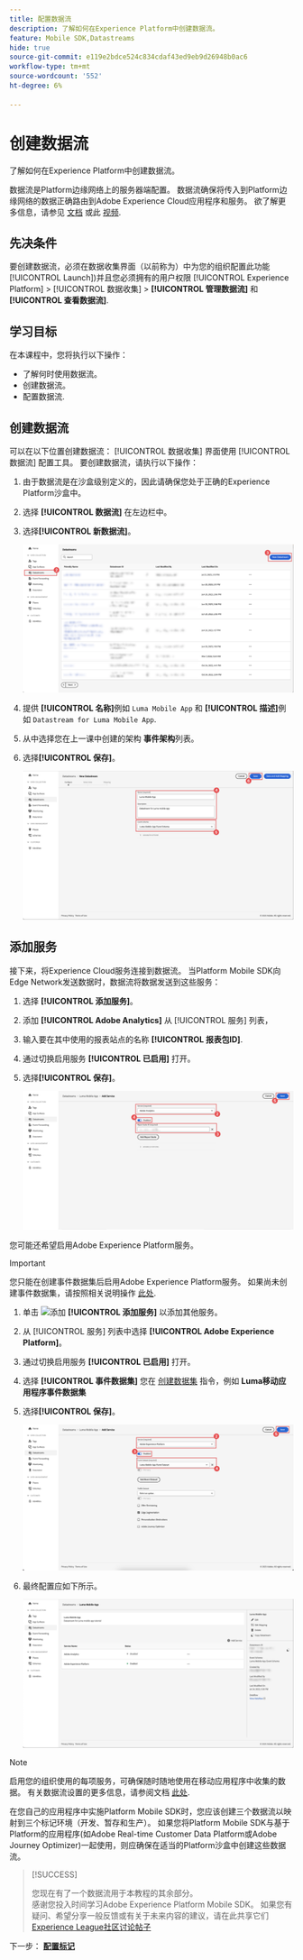 ```yaml
---
title: 配置数据流
description: 了解如何在Experience Platform中创建数据流。
feature: Mobile SDK,Datastreams
hide: true
source-git-commit: e119e2bdce524c834cdaf43ed9eb9d26948b0ac6
workflow-type: tm+mt
source-wordcount: '552'
ht-degree: 6%

---
```


# 创建数据流

了解如何在Experience Platform中创建数据流。

数据流是Platform边缘网络上的服务器端配置。 数据流确保将传入到Platform边缘网络的数据正确路由到Adobe Experience Cloud应用程序和服务。 欲了解更多信息，请参见 [文档](https://experienceleague.adobe.com/docs/experience-platform/edge/fundamentals/datastreams.html) 或此 [视频](https://experienceleague.adobe.com/docs/platform-learn/data-collection/edge-network/configure-datastreams.html?lang=zh-Hans).

## 先决条件

要创建数据流，必须在数据收集界面（以前称为）中为您的组织配置此功能 [!UICONTROL Launch])并且您必须拥有的用户权限 [!UICONTROL Experience Platform] > [!UICONTROL 数据收集] > **[!UICONTROL 管理数据流]** 和 **[!UICONTROL 查看数据流]**.

## 学习目标

在本课程中，您将执行以下操作：

* 了解何时使用数据流。
* 创建数据流。
* 配置数据流.

## 创建数据流

可以在以下位置创建数据流： [!UICONTROL 数据收集] 界面使用 [!UICONTROL 数据流] 配置工具。 要创建数据流，请执行以下操作：

1. 由于数据流是在沙盒级别定义的，因此请确保您处于正确的Experience Platform沙盒中。
1. 选择 **[!UICONTROL 数据流]** 在左边栏中。
1. 选择&#x200B;**[!UICONTROL 新数据流]**。

   ![数据流主页](assets/datastream-new.png)

1. 提供 **[!UICONTROL 名称]**&#x200B;例如 `Luma Mobile App` 和 **[!UICONTROL 描述]**&#x200B;例如 `Datastream for Luma Mobile App`.
1. 从中选择您在上一课中创建的架构 **事件架构**&#x200B;列表。
1. 选择&#x200B;**[!UICONTROL 保存]**。

   ![新数据流](assets/datastream-name.png)


## 添加服务

接下来，将Experience Cloud服务连接到数据流。 当Platform Mobile SDK向Edge Network发送数据时，数据流将数据发送到这些服务：

1. 选择 **[!UICONTROL 添加服务]**。

1. 添加 **[!UICONTROL Adobe Analytics]** 从 [!UICONTROL 服务] 列表，

1. 输入要在其中使用的报表站点的名称 **[!UICONTROL 报表包ID]**.

1. 通过切换启用服务 **[!UICONTROL 已启用]** 打开。

1. 选择&#x200B;**[!UICONTROL 保存]**。

   ![将Adobe Analytics添加为数据流服务](assets/datastream-service-aa.png)

您可能还希望启用Adobe Experience Platform服务。

>[!IMPORTANT]
>
>您只能在创建事件数据集后启用Adobe Experience Platform服务。 如果尚未创建事件数据集，请按照相关说明操作 [此处](platform.md).

1. 单击 ![添加](https://spectrum.adobe.com/static/icons/workflow_18/Smock_AddCircle_18_N.svg) **[!UICONTROL 添加服务]** 以添加其他服务。

1. 从 [!UICONTROL 服务] 列表中选择 **[!UICONTROL Adobe Experience Platform]**。

1. 通过切换启用服务 **[!UICONTROL 已启用]** 打开。

1. 选择 **[!UICONTROL 事件数据集]** 您在 [创建数据集](platform.md#create-a-dataset) 指令，例如 **Luma移动应用程序事件数据集**

1. 选择&#x200B;**[!UICONTROL 保存]**。

   ![将Adobe Experience Platform添加为数据流服务](assets/datastream-service-aep.png)
1. 最终配置应如下所示。

   ![数据流设置](assets/datastream-settings.png)


>[!NOTE]
>
>启用您的组织使用的每项服务，可确保随时随地使用在移动应用程序中收集的数据。 有关数据流设置的更多信息，请参阅文档 [此处](https://experienceleague.adobe.com/docs/experience-platform/edge/fundamentals/datastreams.html#adobe-experience-platform-settings).

在您自己的应用程序中实施Platform Mobile SDK时，您应该创建三个数据流以映射到三个标记环境（开发、暂存和生产）。 如果您将Platform Mobile SDK与基于Platform的应用程序(如Adobe Real-time Customer Data Platform或Adobe Journey Optimizer)一起使用，则应确保在适当的Platform沙盒中创建这些数据流。

>[!SUCCESS]
>
>您现在有了一个数据流用于本教程的其余部分。<br/>感谢您投入时间学习Adobe Experience Platform Mobile SDK。 如果您有疑问、希望分享一般反馈或有关于未来内容的建议，请在此共享它们 [Experience League社区讨论帖子](https://experienceleaguecommunities.adobe.com/t5/adobe-experience-platform-launch/tutorial-discussion-implement-adobe-experience-cloud-in-mobile/td-p/443796)

下一步： **[配置标记](configure-tags.md)**
